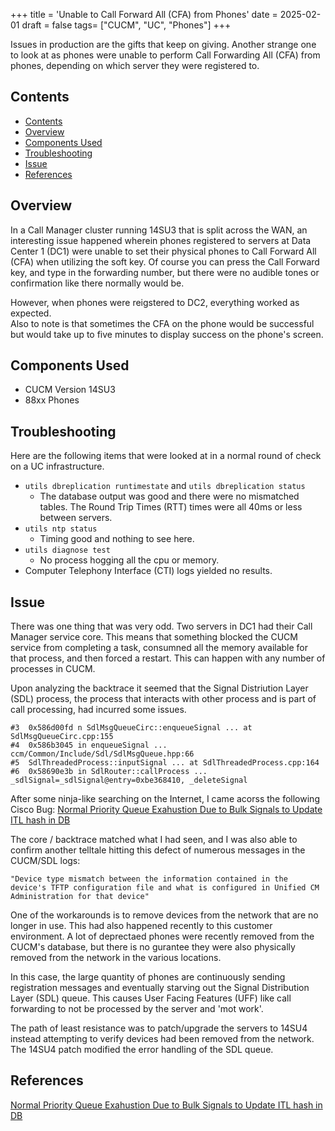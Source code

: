 +++
title = 'Unable to Call Forward All (CFA) from Phones'
date = 2025-02-01
draft = false
tags= ["CUCM", "UC", "Phones"]
+++

Issues in production are the gifts that keep on giving. Another strange one to look at as phones were unable to perform Call Forwarding All (CFA) from phones, depending on which server they were registered to.

<!--more-->

## Contents
- [Contents](#contents)
- [Overview](#overview)
- [Components Used](#components-used)
- [Troubleshooting](#troubleshooting)
- [Issue](#issue)
- [References](#references)

## Overview
In a Call Manager cluster running 14SU3 that is split across the WAN, an interesting issue happened wherein phones registered to servers at Data Center 1 (DC1) were unable to set their physical phones to Call Forward All (CFA) when utilizing the soft key. Of course you can press the Call Forward key, and type in the forwarding number, but there were no audible tones or confirmation like there normally would be.  

 However, when phones were reigstered to DC2, everything worked as expected.  
 Also to note is that sometimes the CFA on the phone would be successful but would take up to five minutes to  display success on the phone's screen.

## Components Used
- CUCM Version 14SU3
- 88xx Phones 

## Troubleshooting
Here are the following items that were looked at in a normal round of check on a UC infrastructure.
* ```utils dbreplication runtimestate``` and ```utils dbreplication status```
  * The database output was good and there were no mismatched tables. The Round Trip Times (RTT) times were all 40ms or less between servers.
* ```utils ntp status```
  * Timing good and nothing to see here.
* ```utils diagnose test```
  * No process hogging all the cpu or memory.
* Computer Telephony Interface (CTI) logs yielded no results.

## Issue

There was one thing that was very odd. Two servers in DC1 had their Call Manager service core. This means that something blocked the CUCM service from completing a task, consumned all the memory available for that process, and then forced a restart. This can happen with any number of processes in CUCM.

Upon analyzing the backtrace it seemed that the Signal Distriution Layer (SDL) process, the process that interacts with other process and is part of call processing, had incurred some issues.

```
#3  0x586d00fd n SdlMsgQueueCirc::enqueueSignal ... at SdlMsgQueueCirc.cpp:155
#4  0x586b3045 in enqueueSignal ... ccm/Common/Include/Sdl/SdlMsgQueue.hpp:66
#5  SdlThreadedProcess::inputSignal ... at SdlThreadedProcess.cpp:164
#6  0x58690e3b in SdlRouter::callProcess ... _sdlSignal=_sdlSignal@entry=0xbe368410, _deleteSignal 
```
After some ninja-like searching on the Internet, I came acorss the following Cisco Bug:
[Normal Priority Queue Exahustion Due to Bulk Signals to Update ITL hash in DB](https://bst.cloudapps.cisco.com/bugsearch/bug/CSCwf68099)

The core / backtrace matched what I had seen, and I was also able to confirm another telltale hitting this defect of numerous messages in the CUCM/SDL logs:

```"Device type mismatch between the information contained in the device's TFTP configuration file and what is configured in Unified CM Administration for that device"```

One of the workarounds is to remove devices from the network that are no longer in use. This had also happened recently to this customer environment. A lot of deprectaed phones were recently removed from the CUCM's database, but there is no gurantee they were also physically removed from the network in the various locations.  

In this case, the large quantity of phones are continuously sending registration messages and eventually starving out the Signal Distribution Layer (SDL) queue. This causes User Facing Features (UFF) like call forwarding to not be processed by the server and 'mot work'.

The path of least resistance was to patch/upgrade the servers to 14SU4 instead attempting to verify devices had been removed from the network. The 14SU4 patch modified the error handling of the SDL queue.


## References
[Normal Priority Queue Exahustion Due to Bulk Signals to Update ITL hash in DB](https://bst.cloudapps.cisco.com/bugsearch/bug/CSCwf68099)


